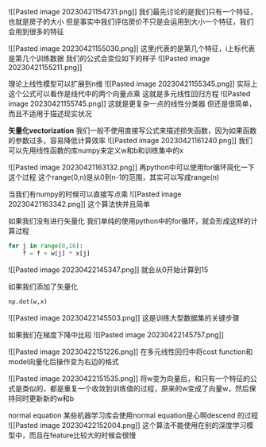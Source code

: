 ![[Pasted image 20230421154731.png]]
我们最先讨论的是我们只有一个特征，也就是房子的大小
但是事实中我们评估房价不只是会运用到大小一个特征，我们会用到很多的特征

![[Pasted image 20230421155030.png]]
这里j代表的是第几个特征，i上标代表是第几个训练数据
我们的公式会变位如下的样子
![[Pasted image 20230421155211.png]]

理论上线性模型可以扩展到n维
![[Pasted image 20230421155345.png]]
实际上这个公式可以看作是线代中的两个向量点乘
这就是多元线性回归方程
![[Pasted image 20230421155745.png]]
这就是更复杂一点的线性分类器
但还是很简单，而且不适用于描述现实状况

**矢量化vectorization**
我们一般不使用直接写公式来描述损失函数，因为如果函数的参数过多，容易降低计算效率
![[Pasted image 20230421161240.png]]
我们可以先用线性函数的库numpy来定义w和b和训练集中的x

![[Pasted image 20230421163132.png]]
再python中可以使用for循环简化一下这个过程
这个range(0,n)是从0到n-1的范围，其实可以写成range(n)

当我们有numpy的时候可以直接写点乘
![[Pasted image 20230421163342.png]]
这个算法快并且简单

如果我们没有进行矢量化
我们单纯的使用python中的for循环，就会形成这样的计算过程
```python
for j in range(0,16):
	f = f + w[j] * x[j]
```
![[Pasted image 20230422145347.png]]
就会从0开始计算到15

如果我们添加了矢量化
```python
np.dot(w,x)
```
![[Pasted image 20230422145503.png]]
这是训练大型数据集的关键步骤

如果我们在梯度下降中比较
![[Pasted image 20230422145757.png]]

![[Pasted image 20230422151226.png]]
在多元线性回归中将cost function和model向量化后操作变为右边的格式

![[Pasted image 20230422151535.png]]
将w变为向量后，和只有一个特征的公式是类似的，都是重复一个收敛到训练值的过程，原来的w变成了向量w，然后保持同时更新新的w和b

normal equation
某些机器学习库会使用normal equation是心啊descend 的过程
![[Pasted image 20230422152004.png]]
这个算法不能使用在别的深度学习模型中，而且在feature比较大的时候会很慢

